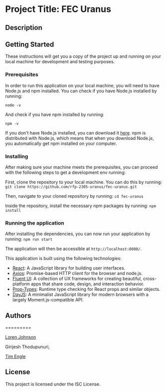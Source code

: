 # Project Title: FEC Uranus

## Description


## Getting Started

These instructions will get you a copy of the project up and running on your local machine for development and testing purposes.

### Prerequisites

In order to run this application on your local machine, you will need to have Node.js and npm installed. You can check if you have Node.js installed by running:

```node -v```

And check if you have npm installed by running:

```npm -v```


If you don't have Node.js installed, you can download it [here](https://nodejs.org/en/download/). npm is distributed with Node.js, which means that when you download Node.js, you automatically get npm installed on your computer.

### Installing

After making sure your machine meets the prerequisites, you can proceed with the following steps to get a development env running:

First, clone the repository to your local machine. You can do this by running:
```git clone https://github.com/rfp-2305-uranus/fec-uranus.git```


Then, navigate to your cloned repository by running:
```cd fec-uranus```

Inside the repository, install the necessary npm packages by running:
```npm install```

### Running the application

After installing the dependencies, you can now run your application by running:
```npm run start```

The application will then be accessible at `http://localhost:8080/`.

This application is built using the following technologies:

- [React](https://reactjs.org/): A JavaScript library for building user interfaces.
- [Axios](https://axios-http.com/): Promise-based HTTP client for the browser and node.js.
- [Fluent UI](https://developer.microsoft.com/en-us/fluentui): A collection of UX frameworks for creating beautiful, cross-platform apps that share code, design, and interaction behavior.
- [Prop-Types](https://www.npmjs.com/package/prop-types): Runtime type checking for React props and similar objects.
- [DayJS](https://day.js.org/): A minimalist JavaScript library for modern browsers with a largely Moment.js-compatible API.

## Authors
=========

[Loren Johnson](https://github.com/L-ren)

Girijesh Thodupunuri,

[Tim Engle](https://github.com/TimEngleSF)


## License

This project is licensed under the ISC License.
